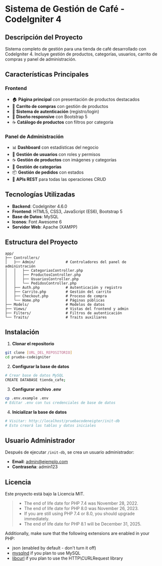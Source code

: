 # Sistema de Gestión de Café - CodeIgniter 4

## Descripción del Proyecto

Sistema completo de gestión para una tienda de café desarrollado con CodeIgniter 4. Incluye gestión de productos, categorías, usuarios, carrito de compras y panel de administración.

## Características Principales

### Frontend
- 🏠 **Página principal** con presentación de productos destacados
- 🛒 **Carrito de compras** con gestión de productos
- 👤 **Sistema de autenticación** (registro/login)
- 📱 **Diseño responsive** con Bootstrap 5
- ☕ **Catálogo de productos** con filtros por categoría

### Panel de Administración
- 📊 **Dashboard** con estadísticas del negocio
- 👥 **Gestión de usuarios** con roles y permisos
- ☕ **Gestión de productos** con imágenes y categorías
- 📂 **Gestión de categorías** 
- 📦 **Gestión de pedidos** con estados
- 🔄 **APIs REST** para todas las operaciones CRUD

## Tecnologías Utilizadas

- **Backend**: CodeIgniter 4.6.0
- **Frontend**: HTML5, CSS3, JavaScript (ES6), Bootstrap 5
- **Base de Datos**: MySQL
- **Iconos**: Font Awesome 6
- **Servidor Web**: Apache (XAMPP)

## Estructura del Proyecto

```
app/
├── Controllers/
│   ├── Admin/              # Controladores del panel de administración
│   │   ├── CategoriasController.php
│   │   ├── ProductosController.php
│   │   ├── UsuariosController.php
│   │   └── PedidosController.php
│   ├── Auth.php            # Autenticación y registro
│   ├── Carrito.php         # Gestión del carrito
│   ├── Checkout.php        # Proceso de compra
│   └── Home.php            # Páginas públicas
├── Models/                 # Modelos de datos
├── Views/                  # Vistas del frontend y admin
├── Filters/                # Filtros de autenticación
└── Traits/                 # Traits auxiliares
```

## Instalación

1. **Clonar el repositorio**
```bash
git clone [URL_DEL_REPOSITORIO]
cd prueba-codeigniter
```

2. **Configurar la base de datos**
```bash
# Crear base de datos MySQL
CREATE DATABASE tienda_cafe;
```

3. **Configurar archivo .env**
```bash
cp .env.example .env
# Editar .env con tus credenciales de base de datos
```

4. **Inicializar la base de datos**
```bash
# Visitar: http://localhost/pruebacodeneigter/init-db
# Esto creará las tablas y datos iniciales
```

## Usuario Administrador
Después de ejecutar `/init-db`, se crea un usuario administrador:
- **Email**: admin@ejemplo.com
- **Contraseña**: admin123

## Licencia

Este proyecto está bajo la Licencia MIT.
> - The end of life date for PHP 7.4 was November 28, 2022.
> - The end of life date for PHP 8.0 was November 26, 2023.
> - If you are still using PHP 7.4 or 8.0, you should upgrade immediately.
> - The end of life date for PHP 8.1 will be December 31, 2025.

Additionally, make sure that the following extensions are enabled in your PHP:

- json (enabled by default - don't turn it off)
- [mysqlnd](http://php.net/manual/en/mysqlnd.install.php) if you plan to use MySQL
- [libcurl](http://php.net/manual/en/curl.requirements.php) if you plan to use the HTTP\CURLRequest library
